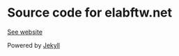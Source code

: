 # Source code for elabftw.net

[See website](https://www.elabftw.net)

Powered by [Jekyll](https://jekyllrb.com)
